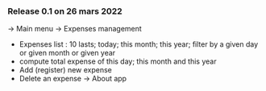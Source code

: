 
### Release 0.1 on 26 mars 2022
-> Main menu
-> Expenses management
   - Expenses list : 10 lasts; today; this month; this year; filter by a given day or given month or given year
   - compute total expense of this day; this month and this year
   - Add (register) new expense
   - Delete an expense
-> About app
